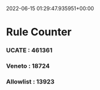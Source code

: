 2022-06-15 01:29:47.935951+00:00
# Rule Counter 
 ### UCATE : 461361

 ### Veneto : 18724

 ### Allowlist : 13923